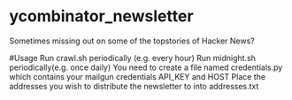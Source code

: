 # ycombinator_newsletter
Sometimes missing out on some of the topstories of Hacker News?

#Usage
Run crawl.sh periodically (e.g. every hour)
Run midnight.sh periodically(e.g. once daily)
You need to create a file named credentials.py which contains your mailgun credentials API_KEY and HOST
Place the addresses you wish to distribute the newsletter to into addresses.txt
